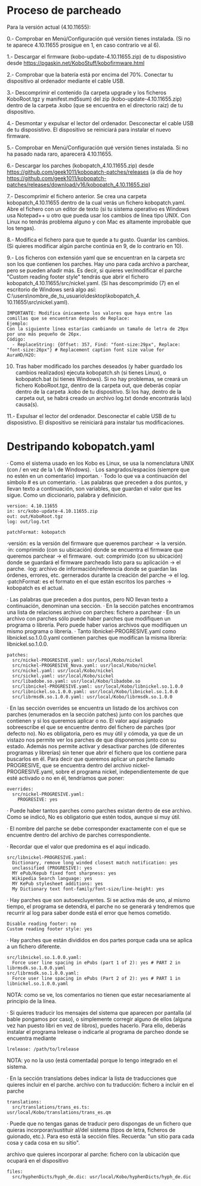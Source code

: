 # Proceso de parcheado

Para la versión actual (4.10.11655):

0.- Comprobar en Menú/Configuración qué versión tienes instalada. (Si no te aparece 4.10.11655 prosigue en 1, en caso contrario ve al 6).

1.- Descargar el firmware (kobo-update-4.10.11655.zip) de tu disposistivo desde https://pgaskin.net/KoboStuff/kobofirmware.html

2.- Comprobar que la batería está por encima del 70%. Conectar tu dispositivo al ordenador mediante el cable USB.

3.- Descomprimir el contenido (la carpeta upgrade y los ficheros KoboRoot.tgz y manifest.md5sum) del zip (kobo-update-4.10.11655.zip) dentro de la carpeta .kobo (que se encuentra en el directorio raiz) de tu dispositivo.

4.- Desmontar y expulsar el lector del ordenador. Desconectar el cable USB de tu disposistivo. El dispositivo se reiniciará para instalar el nuevo firmware.

5.- Comprobar en Menú/Configuración qué versión tienes instalada. Si no ha pasado nada raro, aparecerá 4.10.11655.

6.- Descargar los parches (kobopatch_4.10.11655.zip) desde https://github.com/geek1011/kobopatch-patches/releases (a día de hoy https://github.com/geek1011/kobopatch-patches/releases/download/v16/kobopatch_4.10.11655.zip)

7.- Descomprimir el fichero anterior. Se crea una carpeta kobopatch_4.10.11655 dentro de la cual verás un fichero kobopatch.yaml. Abre el fichero con un editor de texto (si tu sistema operativo es Windows usa Notepad++ u otro que pueda usar los cambios de línea tipo UNIX. Con Linux no tendrás problema alguno y con Mac es altamente improbable que los tengas).

8.- Modifica el fichero para que te quede a tu gusto. Guardar los cambios. (Si quieres modificar algún parche continúa en 9, de lo contrario en 10).

9.- Los ficheros con extensión yaml que se encuentran en la carpeta src son los que contienen los parches. Hay uno para cada archivo a parchear, pero se pueden añadir más.
    Es decir, si quieres ver/modificar el parche "Custom reading footer style" tendrás que abrir el fichero kobopatch_4.10.11655/src/nickel.yaml.
    (Si has descomprimido (7) en el escritorio de Windows será algo así: C:\users\nombre_de_tu_usuario\desktop\kobopatch_4. 10.11655\src\nickel.yaml).

    IMPORTANTE: Modifica únicamente los valores que haya entre las comillas que se encuentran después de Replace: 
    Ejemplo:
    Con la siguiente línea estarías cambiando un tamaño de letra de 29px por uno más pequeño de 26px.
    Código:
      - ReplaceString: {Offset: 357, Find: "font-size:29px", Replace: "font-size:26px"} # Replacement caption font size value for AuraHD/H2O:

10. Tras haber modificado los parches deseados (y haber guardado los cambios realizados) ejecuta kobopatch.sh (si tienes Linux), o kobopatch.bat (si tienes Windows).
    Si no hay problemas, se creará un fichero KoboRoot.tgz, dentro de la carpeta out, que deberás copiar dentro de la carpeta .kobo de tu dispositivo.
    Si los hay, dentro de la carpeta out, se habrá creado un archivo log.txt donde encontrarás la(s) causa(s).

11.- Expulsar el lector del ordenador. Desconectar el cable USB de tu disposistivo. El dispositivo se reiniciará para instalar tus modificaciones.

# Destripando kobopatch.yaml

· Como el sistema usado en los Kobo es Linux, se usa la nomenclatura UNIX (con / en vez de la \ de Windows).
· Los sangrados/espacios (siempre que no estén en un comentario) importan.
· Todo lo que va a continuación del símbolo # es un comentario.
· Las palabras que preceden a dos puntos, y llevan texto a continuación, son variables, que guardan el valor que les sigue. Como un diccionario, palabra y definición.

    version: 4.10.11655
    in: src/kobo-update-4.10.11655.zip
    out: out/KoboRoot.tgz
    log: out/log.txt

    patchFormat: kobopatch

·versión: es la versión del firmware que queremos parchear -> la versión.
·in: comprimido (con su ubicación) donde se encuentra el firmware que queremos parchear -> el firmware.
·out: comprimido (con su ubicación) donde se guardará el firmware parcheado listo para su aplicación -> el parche.
·log: archivo de información/referencia donde se guardan las órdenes, errores, etc. gernerados durante la creación del parche -> el log.
·patchFormat: es el formato en el que están escritos los parches -> kobopatch es el actual.

· Las palabras que preceden a dos puntos, pero NO llevan texto a continuación, denominan una sección.
· En la sección patches encontramos una lista de relaciones
  archivo con parches: fichero a parchear
· En un archivo con parches sólo puede haber parches que modifiquen un programa o librería. Pero puede haber varios archivos que modifiquen un mismo programa o librería.
· Tanto libnickel-PROGRESIVE.yaml como libnickel.so.1.0.0.yaml contienen parches que modifican la misma librería: libnickel.so.1.0.0.

    patches:
      src/nickel-PROGRESIVE.yaml: usr/local/Kobo/nickel
      src/nickel-PROGRESIVE_Nova.yaml: usr/local/Kobo/nickel
      src/nickel.yaml: usr/local/Kobo/nickel
      src/sickel.yaml: usr/local/Kobo/sickel
      src/libadobe.so.yaml: usr/local/Kobo/libadobe.so
      src/libnickel-PROGRESIVE.yaml: usr/local/Kobo/libnickel.so.1.0.0
      src/libnickel.so.1.0.0.yaml: usr/local/Kobo/libnickel.so.1.0.0
      src/librmsdk.so.1.0.0.yaml: usr/local/Kobo/librmsdk.so.1.0.0

· En las sección overrides se encuentra un listado de los archivos con parches (enumerados en la sección patches) junto con los parches que contienen y si los queremos aplicar o no.
  El valor aquí asignado sobreescribe el que se encuentre dentro del fichero de parches (por defecto no).
  No es obligatoria, pero es muy útil y cómoda, ya que de un vistazo nos permite ver los parches de que disponemos junto con su estado. Además nos permite activar y desactivar parches (de diferentes programas y librerías) sin tener que abrir el fichero que los contiene para buscarlos en él.
  Para decir que queremos aplicar un parche llamado PROGRESIVE, que se encuentra dentro del archivo nickel-PROGRESIVE.yaml, sobre el programa nickel, independientemente de que esté activado o no en él, tendríamos que poner:
  
    overrides:
      src/nickel-PROGRESIVE.yaml:
        PROGRESIVE: yes
    
· Puede haber tantos parches como parches existan dentro de ese archivo. Como se indicó, No es obligatorio que estén todos, aunque si muy útil.

· El nombre del parche se debe corresponder exactamente con el que se encuentre dentro del archivo de parches correspondiente.

· Recordar que el valor que predomina es el aquí indicado.

    src/libnickel-PROGRESIVE.yaml:
      Dictionary, remove long winded closest match notification: yes
      unclassified (PROGRESIVE): yes
      MY ePub/Kepub fixed font sharpness: yes
      Wikipedia Search language: yes
      MY KePub stylesheet additions: yes
      My Dictionary text font-family/font-size/line-height: yes

· Hay parches que son autoexcluyentes. Si se activa más de uno, al mismo tiempo, el programa se detendrá, el parche no se generará y tendremos que recurrir al log para saber donde está el error que hemos cometido.

    Disable reading footer: no
    Custom reading footer style: yes

· Hay parches que están divididos en dos partes porque cada una se aplica a un fichero diferente.

    src/libnickel.so.1.0.0.yaml:
      Force user line spacing in ePubs (part 1 of 2): yes # PART 2 in librmsdk.so.1.0.0.yaml
    src/librmsdk.so.1.0.0.yaml:
      Force user line spacing in ePubs (Part 2 of 2): yes # PART 1 in libnickel.so.1.0.0.yaml

NOTA: como se ve, los comentarios no tienen que estar necesariamente al principio de la línea.

· Si quieres traducir los mensajes del sistema que aparecen por pantalla (al bable pongamos por caso), o simplemente corregir alguno de ellos (alguna vez han puesto libri en vez de libros), puedes hacerlo. Para ello, deberás instalar el programa lrelease o indicarle al programa de parcheo donde se encuentra mediante

    lrelease: /path/to/lrelease

NOTA: yo no la uso (está comentada) porque lo tengo integrado en el sistema.

· En la sección translations debes indicar la lista de traducciones que quieres incluir en el parche.
  archivo con tu traducción: fichero a incluir en el parche

    translations:
      src/translations/trans_es.ts: usr/local/Kobo/translations/trans_es.qm

· Puede que no tengas ganas de traducir pero dispongas de un fichero que quieras incorporar/sustituir al/del sistema (tipos de letra, ficheros de guionado, etc.). Para eso está la sección files. Recuerda: "un sitio para cada cosa y cada cosa en su sitio".
  
  archivo que quieres incorporar al parche: fichero con la ubicación que ocupará en el dispositivo

    files:
      src/hyphenDicts/hyph_de.dic: usr/local/Kobo/hyphenDicts/hyph_de.dic

